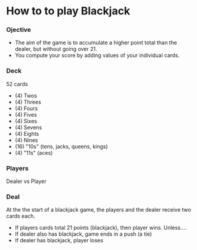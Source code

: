 # How to to play Blackjack

### Ojective
* The aim of the game is to accumulate a higher point total than the dealer, but without going over 21.  
* You compute your score by adding values of your individual cards.

### Deck
52 cards
* (4) Twos
* (4) Threes
* (4) Fours
* (4) Fives
* (4) Sixes
* (4) Sevens
* (4) Eights
* (4) Nines
* (16) "10s" (tens, jacks, queens, kings)
* (4) "11s" (aces)

### Players
Dealer vs Player

### Deal
At the the start of a blackjack game, the players and the dealer receive two cards each.
* If players cards total 21 points (blackjack), then player wins. Unless....
* If dealer also has blackjack, game ends in a push (a tie)
* If dealer has blackjack, player loses



